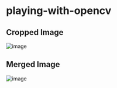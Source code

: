 # playing-with-opencv

## Cropped Image

![image](https://user-images.githubusercontent.com/56602504/120626798-a51e0c80-c480-11eb-9089-5a099d9e4d90.png)

## Merged Image

![image](https://user-images.githubusercontent.com/56602504/120628688-98021d00-c482-11eb-8219-1c0ddde02e08.png)


